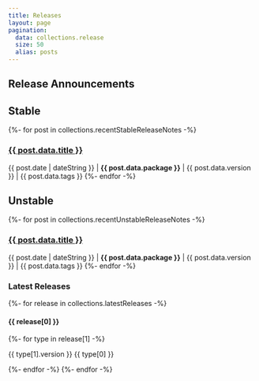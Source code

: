 ```yaml
---
title: Releases
layout: page
pagination:
  data: collections.release
  size: 50
  alias: posts
---
```

<section class="content-section bg-primary text-white small-section">
  <div class="container text-center">
    <div class="content-section-heading">
      <h2>Release Announcements</h2>
    </div>
  </div>
</section>

<section class="content-section bg-light small-section">
  <div class="container text-center">
    <div class="row">
      <div class="col-lg-10 mx-auto lead text-left">
        <h2>Stable</h2>
        {%- for post in collections.recentStableReleaseNotes -%}
	        <h3 class="release-heading"><a href="{{ post.url | url }}">{{ post.data.title }}</a></h3>{{ post.date | dateString }} 
	        | <strong>{{ post.data.package }}</strong>
	        | {{ post.data.version }}
	        | {{ post.data.tags }}
				{%- endfor -%}
        <h2>Unstable</h2>
        {%- for post in collections.recentUnstableReleaseNotes -%}
	        <h3 class="release-heading"><a href="{{ post.url | url }}">{{ post.data.title }}</a></h3>{{ post.date | dateString }} 
	        | <strong>{{ post.data.package }}</strong>
	        | {{ post.data.version }}
	        | {{ post.data.tags }}
				{%- endfor -%}
        <h3>Latest Releases</h3>
        {%- for release in collections.latestReleases -%}
          <h4>{{ release[0] }}</h4>
          {%- for type in release[1] -%}
        		<p>{{ type[1].version }} {{ type[0] }}</p>
					{%- endfor -%}
				{%- endfor -%}
		  </div>
		</div>
	</div> 
</section>
